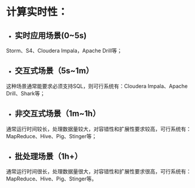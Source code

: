 # 计算实时性：

* ## 实时应用场景\(0~5s\)

Storm、S4、Cloudera Impala，Apache Drill等；

* ## 交互式场景（5s~1m）

这种场景通常能要求必须支持SQL，则可行系统有：Cloudera Impala、Apache Drill、Shark等；

* ## 非交互式场景（1m~1h）

通常运行时间较长，处理数据量较大，对容错性和扩展性要求较高，可行系统有：MapReduce、Hive、Pig、Stinger等；

* ## 批处理场景（1h+）

通常运行时间很长，处理数据量很大，对容错性和扩展性要求很高，可行系统有：MapReduce、Hive、Pig、Stinger等。



